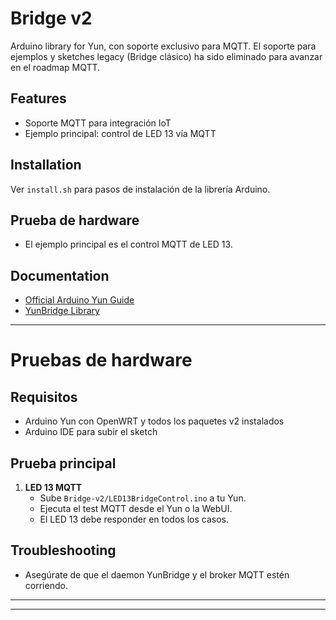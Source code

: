 # Bridge v2

Arduino library for Yun, con soporte exclusivo para MQTT. El soporte para ejemplos y sketches legacy (Bridge clásico) ha sido eliminado para avanzar en el roadmap MQTT.

## Features
- Soporte MQTT para integración IoT
- Ejemplo principal: control de LED 13 vía MQTT

## Installation
Ver `install.sh` para pasos de instalación de la librería Arduino.

## Prueba de hardware
- El ejemplo principal es el control MQTT de LED 13.

## Documentation
- [Official Arduino Yun Guide](https://docs.arduino.cc/retired/getting-started-guides/ArduinoYun/)
- [YunBridge Library](https://docs.arduino.cc/retired/archived-libraries/YunBridgeLibrary/)

---


# Pruebas de hardware

## Requisitos
- Arduino Yun con OpenWRT y todos los paquetes v2 instalados
- Arduino IDE para subir el sketch

## Prueba principal
1. **LED 13 MQTT**
	- Sube `Bridge-v2/LED13BridgeControl.ino` a tu Yun.
	- Ejecuta el test MQTT desde el Yun o la WebUI.
	- El LED 13 debe responder en todos los casos.

## Troubleshooting
- Asegúrate de que el daemon YunBridge y el broker MQTT estén corriendo.

---

---
